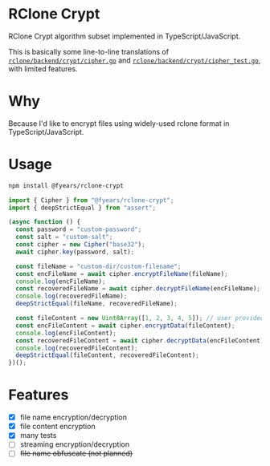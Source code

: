 # RClone Crypt

RClone Crypt algorithm subset implemented in TypeScript/JavaScript.

This is basically some line-to-line translations of [`rclone/backend/crypt/cipher.go`](https://github.com/rclone/rclone/blob/master/backend/crypt/cipher.go) and [`rclone/backend/crypt/cipher_test.go`](https://github.com/rclone/rclone/blob/master/backend/crypt/cipher_test.go), with limited features.

# Why

Because I'd like to encrypt files using widely-used rclone format in TypeScript/JavaScript.

# Usage

```bash
npm install @fyears/rclone-crypt
```

```typescript
import { Cipher } from "@fyears/rclone-crypt";
import { deepStrictEqual } from "assert";

(async function () {
  const password = "custom-password";
  const salt = "custom-salt";
  const cipher = new Cipher("base32");
  await cipher.key(password, salt);

  const fileName = "custom-dir/custom-filename";
  const encFileName = await cipher.encryptFileName(fileName);
  console.log(encFileName);
  const recoveredFileName = await cipher.decryptFileName(encFileName);
  console.log(recoveredFileName);
  deepStrictEqual(fileName, recoveredFileName);

  const fileContent = new Uint8Array([1, 2, 3, 4, 5]); // user provided
  const encFileContent = await cipher.encryptData(fileContent);
  console.log(encFileContent);
  const recoveredFileContent = await cipher.decryptData(encFileContent);
  console.log(recoveredFileContent);
  deepStrictEqual(fileContent, recoveredFileContent);
})();
```

# Features

- [x] file name encryption/decryption
- [x] file content encryption
- [x] many tests
- [ ] streaming encryption/decryption
- [ ] ~~file name obfuscate (not planned)~~
